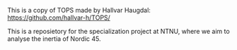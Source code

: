 This is a copy of TOPS made by Hallvar Haugdal: https://github.com/hallvar-h/TOPS/

This is a reposietory for the specialization project at NTNU, where we aim to analyse the inertia of Nordic 45. 
